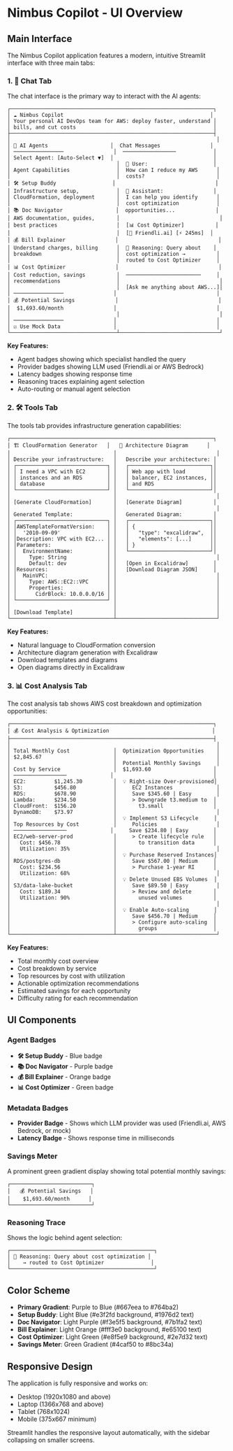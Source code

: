 # Nimbus Copilot - UI Overview

## Main Interface

The Nimbus Copilot application features a modern, intuitive Streamlit interface with three main tabs:

### 1. 💬 Chat Tab

The chat interface is the primary way to interact with the AI agents:

```
┌─────────────────────────────────────────────────────────────────┐
│ ☁️ Nimbus Copilot                                               │
│ Your personal AI DevOps team for AWS: deploy faster, understand │
│ bills, and cut costs                                            │
├─────────────────────────────────────────────────────────────────┤
│                                                                  │
│ 🤖 AI Agents                    │  Chat Messages                │
│ ────────────────                │  ─────────────────            │
│ Select Agent: [Auto-Select ▼]  │                                │
│                                  │  👤 User:                     │
│ Agent Capabilities               │  How can I reduce my AWS      │
│                                  │  costs?                       │
│ 🛠️ Setup Buddy                  │                                │
│ Infrastructure setup,            │  🤖 Assistant:                │
│ CloudFormation, deployment       │  I can help you identify      │
│                                  │  cost optimization            │
│ 📚 Doc Navigator                 │  opportunities...             │
│ AWS documentation, guides,       │                                │
│ best practices                   │  [📊 Cost Optimizer]          │
│                                  │  [🔌 Friendli.ai] [⚡ 245ms]  │
│ 💰 Bill Explainer                │                                │
│ Understand charges, billing      │  💭 Reasoning: Query about    │
│ breakdown                        │  cost optimization →          │
│                                  │  routed to Cost Optimizer     │
│ 📊 Cost Optimizer                │                                │
│ Cost reduction, savings          │  ────────────────────────     │
│ recommendations                  │                                │
│                                  │  [Ask me anything about AWS...]│
│ ────────────────                │                                │
│ 💰 Potential Savings             │                                │
│  $1,693.60/month                │                                │
│                                  │                                │
│ ────────────────                │                                │
│ ☑ Use Mock Data                 │                                │
└──────────────────────────────────┴────────────────────────────────┘
```

**Key Features:**
- Agent badges showing which specialist handled the query
- Provider badges showing LLM used (Friendli.ai or AWS Bedrock)
- Latency badges showing response time
- Reasoning traces explaining agent selection
- Auto-routing or manual agent selection

### 2. 🛠️ Tools Tab

The tools tab provides infrastructure generation capabilities:

```
┌─────────────────────────────────────────────────────────────────┐
│ 🏗️ CloudFormation Generator   │   🎨 Architecture Diagram      │
│                                 │                                │
│ Describe your infrastructure:   │   Describe your architecture: │
│ ┌─────────────────────────────┐ │   ┌──────────────────────────┐│
│ │ I need a VPC with EC2       │ │   │ Web app with load        ││
│ │ instances and an RDS        │ │   │ balancer, EC2 instances, ││
│ │ database                    │ │   │ and RDS                  ││
│ └─────────────────────────────┘ │   └──────────────────────────┘│
│                                 │                                │
│ [Generate CloudFormation]       │   [Generate Diagram]          │
│                                 │                                │
│ Generated Template:             │   Generated Diagram:          │
│ ┌─────────────────────────────┐ │   ┌──────────────────────────┐│
│ │AWSTemplateFormatVersion:    │ │   │ {                        ││
│ │  '2010-09-09'               │ │   │   "type": "excalidraw",  ││
│ │Description: VPC with EC2... │ │   │   "elements": [...]      ││
│ │Parameters:                  │ │   │ }                        ││
│ │  EnvironmentName:           │ │   └──────────────────────────┘│
│ │    Type: String             │ │                                │
│ │    Default: dev             │ │   [Open in Excalidraw]        │
│ │Resources:                   │ │   [Download Diagram JSON]     │
│ │  MainVPC:                   │ │                                │
│ │    Type: AWS::EC2::VPC      │ │                                │
│ │    Properties:              │ │                                │
│ │      CidrBlock: 10.0.0.0/16 │ │                                │
│ └─────────────────────────────┘ │                                │
│                                 │                                │
│ [Download Template]             │                                │
└─────────────────────────────────┴────────────────────────────────┘
```

**Key Features:**
- Natural language to CloudFormation conversion
- Architecture diagram generation with Excalidraw
- Download templates and diagrams
- Open diagrams directly in Excalidraw

### 3. 📊 Cost Analysis Tab

The cost analysis tab shows AWS cost breakdown and optimization opportunities:

```
┌─────────────────────────────────────────────────────────────────┐
│ 💰 Cost Analysis & Optimization                                 │
├─────────────────────────────────────────────────────────────────┤
│                                                                  │
│ Total Monthly Cost              │  Optimization Opportunities    │
│ $2,845.67                       │                                │
│                                 │  Potential Monthly Savings     │
│ Cost by Service                 │  $1,693.60                    │
│ ─────────────────              │                                │
│ EC2:         $1,245.30          │  💡 Right-size Over-provisioned│
│ S3:          $456.80            │     EC2 Instances              │
│ RDS:         $678.90            │     Save $345.60 | Easy        │
│ Lambda:      $234.50            │     > Downgrade t3.medium to  │
│ CloudFront:  $156.20            │       t3.small                │
│ DynamoDB:    $73.97             │                                │
│                                 │  💡 Implement S3 Lifecycle     │
│ Top Resources by Cost           │     Policies                   │
│ ─────────────────              │     Save $234.80 | Easy        │
│ EC2/web-server-prod             │     > Create lifecycle rule   │
│   Cost: $456.78                 │       to transition data      │
│   Utilization: 35%              │                                │
│                                 │  💡 Purchase Reserved Instances│
│ RDS/postgres-db                 │     Save $567.00 | Medium     │
│   Cost: $234.56                 │     > Purchase 1-year RI      │
│   Utilization: 68%              │                                │
│                                 │  💡 Delete Unused EBS Volumes  │
│ S3/data-lake-bucket             │     Save $89.50 | Easy         │
│   Cost: $189.34                 │     > Review and delete       │
│   Utilization: 90%              │       unused volumes          │
│                                 │                                │
│                                 │  💡 Enable Auto-scaling        │
│                                 │     Save $456.70 | Medium     │
│                                 │     > Configure auto-scaling  │
│                                 │       groups                  │
└─────────────────────────────────┴────────────────────────────────┘
```

**Key Features:**
- Total monthly cost overview
- Cost breakdown by service
- Top resources by cost with utilization
- Actionable optimization recommendations
- Estimated savings for each opportunity
- Difficulty rating for each recommendation

## UI Components

### Agent Badges
- **🛠️ Setup Buddy** - Blue badge
- **📚 Doc Navigator** - Purple badge
- **💰 Bill Explainer** - Orange badge
- **📊 Cost Optimizer** - Green badge

### Metadata Badges
- **Provider Badge** - Shows which LLM provider was used (Friendli.ai, AWS Bedrock, or mock)
- **Latency Badge** - Shows response time in milliseconds

### Savings Meter
A prominent green gradient display showing total potential monthly savings:
```
┌──────────────────────────┐
│   💰 Potential Savings   │
│    $1,693.60/month      │
└──────────────────────────┘
```

### Reasoning Trace
Shows the logic behind agent selection:
```
┌──────────────────────────────────────────────┐
│ 💭 Reasoning: Query about cost optimization │
│    → routed to Cost Optimizer               │
└──────────────────────────────────────────────┘
```

## Color Scheme

- **Primary Gradient**: Purple to Blue (#667eea to #764ba2)
- **Setup Buddy**: Light Blue (#e3f2fd background, #1976d2 text)
- **Doc Navigator**: Light Purple (#f3e5f5 background, #7b1fa2 text)
- **Bill Explainer**: Light Orange (#fff3e0 background, #e65100 text)
- **Cost Optimizer**: Light Green (#e8f5e9 background, #2e7d32 text)
- **Savings Meter**: Green Gradient (#4caf50 to #8bc34a)

## Responsive Design

The application is fully responsive and works on:
- Desktop (1920x1080 and above)
- Laptop (1366x768 and above)
- Tablet (768x1024)
- Mobile (375x667 minimum)

Streamlit handles the responsive layout automatically, with the sidebar collapsing on smaller screens.
